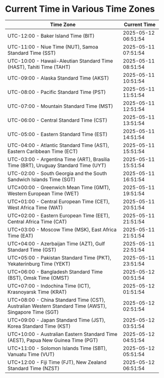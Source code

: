 # Current Time in Various Time Zones

| Time Zone | Current Time |
|-----------|--------------|
| UTC-12:00 - Baker Island Time (BIT) | 2025-05-12 06:51:54 |
| UTC-11:00 - Niue Time (NUT), Samoa Standard Time (SST) | 2025-05-11 07:51:54 |
| UTC-10:00 - Hawaii-Aleutian Standard Time (HAST), Tahiti Time (TAHT) | 2025-05-11 08:51:54 |
| UTC-09:00 - Alaska Standard Time (AKST) | 2025-05-11 10:51:54 |
| UTC-08:00 - Pacific Standard Time (PST) | 2025-05-11 11:51:54 |
| UTC-07:00 - Mountain Standard Time (MST) | 2025-05-11 12:51:54 |
| UTC-06:00 - Central Standard Time (CST) | 2025-05-11 13:51:54 |
| UTC-05:00 - Eastern Standard Time (EST) | 2025-05-11 14:51:54 |
| UTC-04:00 - Atlantic Standard Time (AST), Eastern Caribbean Time (ECT) | 2025-05-11 15:51:54 |
| UTC-03:00 - Argentina Time (ART), Brasília Time (BRT), Uruguay Standard Time (UYT) | 2025-05-11 15:51:54 |
| UTC-02:00 - South Georgia and the South Sandwich Islands Time (SGT) | 2025-05-11 16:51:54 |
| UTC±00:00 - Greenwich Mean Time (GMT), Western European Time (WET) | 2025-05-11 19:51:54 |
| UTC+01:00 - Central European Time (CET), West Africa Time (WAT) | 2025-05-11 20:51:54 |
| UTC+02:00 - Eastern European Time (EET), Central Africa Time (CAT) | 2025-05-11 21:51:54 |
| UTC+03:00 - Moscow Time (MSK), East Africa Time (EAT) | 2025-05-11 21:51:54 |
| UTC+04:00 - Azerbaijan Time (AZT), Gulf Standard Time (GST) | 2025-05-11 22:51:54 |
| UTC+05:00 - Pakistan Standard Time (PKT), Yekaterinburg Time (YEKT) | 2025-05-11 23:51:54 |
| UTC+06:00 - Bangladesh Standard Time (BST), Omsk Time (OMST) | 2025-05-12 00:51:54 |
| UTC+07:00 - Indochina Time (ICT), Krasnoyarsk Time (KRAT) | 2025-05-12 01:51:54 |
| UTC+08:00 - China Standard Time (CST), Australian Western Standard Time (AWST), Singapore Time (SGT) | 2025-05-12 02:51:54 |
| UTC+09:00 - Japan Standard Time (JST), Korea Standard Time (KST) | 2025-05-12 03:51:54 |
| UTC+10:00 - Australian Eastern Standard Time (AEST), Papua New Guinea Time (PGT) | 2025-05-12 04:51:54 |
| UTC+11:00 - Solomon Islands Time (SBT), Vanuatu Time (VUT) | 2025-05-12 05:51:54 |
| UTC+12:00 - Fiji Time (FJT), New Zealand Standard Time (NZST) | 2025-05-12 06:51:54 |

